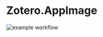 # Zotero.AppImage

![example workflow](https://github.com/nx-appbuild-hub/Zotero.AppImage//actions/workflows/makefile.yml/badge.svg)
